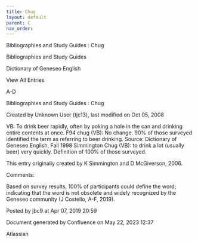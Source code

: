 ```yaml
---
title: Chug
layout: default
parent: C
nav_order:
---
```


Bibliographies and Study Guides : Chug

Bibliographies and Study Guides

Dictionary of Geneseo English

View All Entries

A-D

Bibliographies and Study Guides : Chug

Created by  Unknown User (tjc13), last modified on Oct 05, 2008

VB: To drink beer rapidly, often by poking a hole in the can and drinking entire contents at once. F94 chug (VB): No change. 90% of those surveyed identified the term as referring to beer drinking. Source: Dictionary of Geneseo English, Fall 1998 Simmington Chug (VB): to drink a lot (usually beer) very quickly. Definition of 100% of those surveyed.

This entry originally created by K Simmington and D McGiverson, 2006.

Comments:

Based on survey results, 100% of participants could define the word; indicating that the word is not obsolete and widely recognized by the Geneseo community (J Costello, A-F, 2019).

Posted by jbc9 at Apr 07, 2019 20:59

Document generated by Confluence on May 22, 2023 12:37

Atlassian

